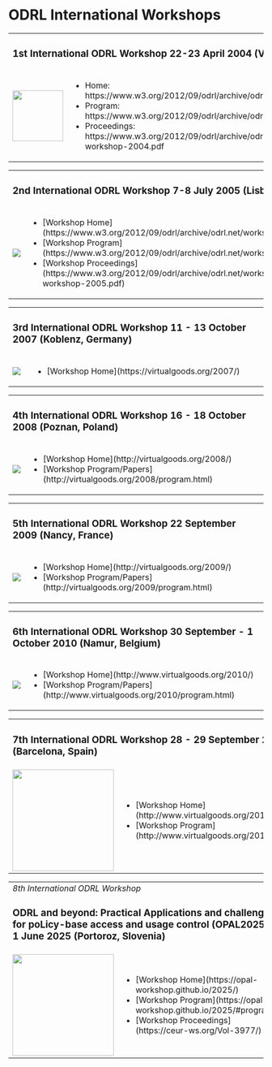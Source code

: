 # ODRL International Workshops

<table>
  <tr>
    <td colspan="2"><h3>1st International ODRL Workshop 22-23 April 2004 (Vienna, Austria)</h3></td>
  </tr>
  <tr>
    <td><img src="https://www.w3.org/2012/09/odrl/archive/odrl.net/workshop2004/logo-small.png" width="100"></td>
    <td><ul>
    <li>Home: https://www.w3.org/2012/09/odrl/archive/odrl.net/workshop2004/index.html</li>
    <li>Program: https://www.w3.org/2012/09/odrl/archive/odrl.net/workshop2004/program.html </li>
    <li>Proceedings: https://www.w3.org/2012/09/odrl/archive/odrl.net/workshop2004/paper/odrl-workshop-2004.pdf</li>
    </ul></td>
  </tr>
</table>

<table>
  <tr>
    <td colspan="2"><h3>2nd International ODRL Workshop 7-8 July 2005 (Lisbon, Portugal)</h3></td>
  </tr>
  <tr>
    <td><img src="https://www.w3.org/2012/09/odrl/archive/odrl.net/workshop2005/images/logo-small.png"/></td>
    <td><ul>
    <li>[Workshop Home](https://www.w3.org/2012/09/odrl/archive/odrl.net/workshop2005/index.html)</li>
    <li>[Workshop Program](https://www.w3.org/2012/09/odrl/archive/odrl.net/workshop2005/program.html) </li>
    <li>[Workshop Proceedings](https://www.w3.org/2012/09/odrl/archive/odrl.net/workshop2005/paper/odrl-workshop-2005.pdf)</li>
    </ul></td>
  </tr>
</table>

<table>
  <tr>
    <td colspan="2"><h3>3rd International ODRL Workshop 11 - 13 October 2007 (Koblenz, Germany)</h3></td>
  </tr>
  <tr>
    <td><img src="https://www.w3.org/2012/09/odrl/archive/odrl.net/images/odrl-logo.png"/></td>
    <td><ul>
    <li>[Workshop Home](https://virtualgoods.org/2007/)</li>
    </ul></td>
  </tr>
</table>

<table>
  <tr>
    <td colspan="2"><h3>4th International ODRL Workshop 16 - 18 October 2008 (Poznan, Poland)</h3></td>
  </tr>
  <tr>
     <td><img src="https://www.w3.org/2012/09/odrl/archive/odrl.net/images/odrl-logo.png"/></td>
    <td><ul>
    <li>[Workshop Home](http://virtualgoods.org/2008/)</li>
    <li>[Workshop Program/Papers](http://virtualgoods.org/2008/program.html) </li>
    </ul></td>
  </tr>
</table>

<table>
  <tr>
    <td colspan="2"><h3>5th International ODRL Workshop 22 September 2009 (Nancy, France)</h3></td>
  </tr>
  <tr>
     <td><img src="https://www.w3.org/2012/09/odrl/archive/odrl.net/images/odrl-logo.png"/></td>
    <td><ul>
    <li>[Workshop Home](http://virtualgoods.org/2009/)</li>
    <li>[Workshop Program/Papers](http://virtualgoods.org/2009/program.html) </li>
    </ul></td>
  </tr>
</table>

<table>
  <tr>
    <td colspan="2"><h3>6th International ODRL Workshop 30 September - 1 October 2010 (Namur, Belgium)</h3></td>
  </tr>
  <tr>
    <td><img src="https://www.w3.org/2012/09/odrl/archive/odrl.net/images/odrl-logo.png"/></td>
    <td><ul>
    <li>[Workshop Home](http://www.virtualgoods.org/2010/)</li>
    <li>[Workshop Program/Papers](http://www.virtualgoods.org/2010/program.html) </li>
    </ul></td>
  </tr>
</table>

<table>
  <tr>
    <td colspan="2"><h3>7th International ODRL Workshop 28 - 29 September 2011 (Barcelona, Spain)</h3></td>
  </tr>
  <tr>
    <td><img src="http://www.virtualgoods.org/images/vg+odrl2011-banner.png" width="200"/></td>
    <td><ul>
    <li>[Workshop Home](http://www.virtualgoods.org/2011/)</li>
    <li>[Workshop Program](http://www.virtualgoods.org/2011/program.html) </li>
    </ul></td>
  </tr>
</table>

<table>
  <tr>
    <td colspan="2"><i>8th International ODRL Workshop</i><h3>ODRL and beyond: Practical Applications and challenges for poLicy-base access and usage control (OPAL2025) 1 June 2025 (Portoroz, Slovenia)</h3></td>
  </tr>
  <tr>
    <td><img src="https://opal-workshop.github.io/2025/img/OPAL.jpg" width="200"/></td>
    <td><ul>
    <li>[Workshop Home](https://opal-workshop.github.io/2025/)</li>
    <li>[Workshop Program](https://opal-workshop.github.io/2025/#program) </li>
    <li>[Workshop Proceedings](https://ceur-ws.org/Vol-3977/)</li>
    </ul></td>
  </tr>
</table>

